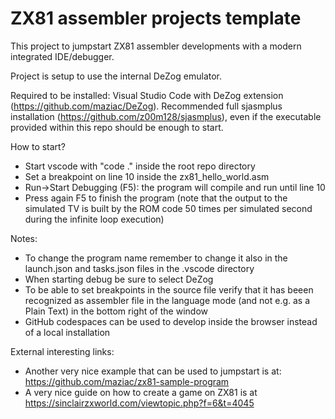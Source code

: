 # ZX81 assembler projects template

This project to jumpstart ZX81 assembler developments with a modern integrated IDE/debugger.

Project is setup to use the internal DeZog emulator.

Required to be installed: Visual Studio Code with DeZog extension (https://github.com/maziac/DeZog). Recommended full sjasmplus installation (https://github.com/z00m128/sjasmplus), even if the executable provided within this repo should be enough to start.

How to start?
- Start vscode with "code ." inside the root repo directory
- Set a breakpoint on line 10 inside the zx81_hello_world.asm 
- Run->Start Debugging (F5): the program will compile and run until line 10
- Press again F5 to finish the program
  (note that the output to the simulated TV is built by the ROM code 50 times per simulated second during the infinite loop execution)

Notes:
- To change the program name remember to change it also in the launch.json and tasks.json files in the .vscode directory
- When starting debug be sure to select DeZog
- To be able to set breakpoints in the source file verify that it has beeen recognized as assembler file in the language mode (and not e.g. as a Plain Text) in the bottom right of the window
- GitHub codespaces can be used to develop inside the browser instead of a local installation

External interesting links:
- Another very nice example that can be used to jumpstart is at: https://github.com/maziac/zx81-sample-program
- A very nice guide on how to create a game on ZX81 is at https://sinclairzxworld.com/viewtopic.php?f=6&t=4045

